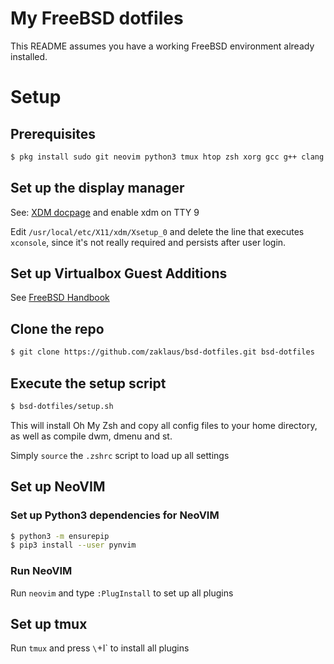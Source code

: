 # My FreeBSD dotfiles

This README assumes you have a working FreeBSD environment already installed.

# Setup

## Prerequisites

```sh
$ pkg install sudo git neovim python3 tmux htop zsh xorg gcc g++ clang clang++
```

## Set up the display manager

See: [XDM docpage](https://www.freebsd.org/doc/handbook/x-xdm.html) and enable xdm on TTY 9

Edit `/usr/local/etc/X11/xdm/Xsetup_0` and delete the line that executes `xconsole`, since it's not really required and persists after user login.

## Set up Virtualbox Guest Additions

See [FreeBSD Handbook](https://www.freebsd.org/doc/handbook/virtualization-guest-virtualbox.html)

## Clone the repo

```sh
$ git clone https://github.com/zaklaus/bsd-dotfiles.git bsd-dotfiles
```

## Execute the setup script

```sh
$ bsd-dotfiles/setup.sh
```

This will install Oh My Zsh and copy all config files to your home directory, as well as compile dwm, dmenu and st.

Simply `source` the `.zshrc` script to load up all settings

## Set up NeoVIM

### Set up Python3 dependencies for NeoVIM

```sh
$ python3 -m ensurepip
$ pip3 install --user pynvim
```

### Run NeoVIM

Run `neovim` and type `:PlugInstall` to set up all plugins

## Set up tmux

Run `tmux` and press `\`+I` to install all plugins

